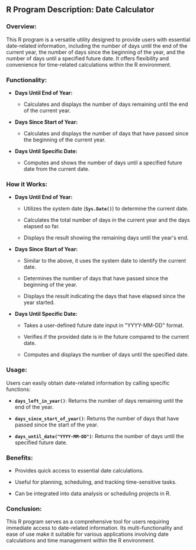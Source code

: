 ## **R Program Description: Date Calculator**

### **Overview:**

This R program is a versatile utility designed to provide users with essential date-related information, including the number of days until the end of the current year, the number of days since the beginning of the year, and the number of days until a specified future date. It offers flexibility and convenience for time-related calculations within the R environment.

### **Functionality:**

-   **Days Until End of Year:**

    -   Calculates and displays the number of days remaining until the end of the current year.

-   **Days Since Start of Year:**

    -   Calculates and displays the number of days that have passed since the beginning of the current year.

-   **Days Until Specific Date:**

    -   Computes and shows the number of days until a specified future date from the current date.

### **How it Works:**

-   **Days Until End of Year:**

    -   Utilizes the system date (**`Sys.Date()`**) to determine the current date.

    -   Calculates the total number of days in the current year and the days elapsed so far.

    -   Displays the result showing the remaining days until the year's end.

-   **Days Since Start of Year:**

    -   Similar to the above, it uses the system date to identify the current date.

    -   Determines the number of days that have passed since the beginning of the year.

    -   Displays the result indicating the days that have elapsed since the year started.

-   **Days Until Specific Date:**

    -   Takes a user-defined future date input in "YYYY-MM-DD" format.

    -   Verifies if the provided date is in the future compared to the current date.

    -   Computes and displays the number of days until the specified date.

### **Usage:**

Users can easily obtain date-related information by calling specific functions:

-   **`days_left_in_year()`**: Returns the number of days remaining until the end of the year.

-   **`days_since_start_of_year()`**: Returns the number of days that have passed since the start of the year.

-   **`days_until_date("YYYY-MM-DD")`**: Returns the number of days until the specified future date.

### **Benefits:**

-   Provides quick access to essential date calculations.

-   Useful for planning, scheduling, and tracking time-sensitive tasks.

-   Can be integrated into data analysis or scheduling projects in R.

### **Conclusion:**

This R program serves as a comprehensive tool for users requiring immediate access to date-related information. Its multi-functionality and ease of use make it suitable for various applications involving date calculations and time management within the R environment.
